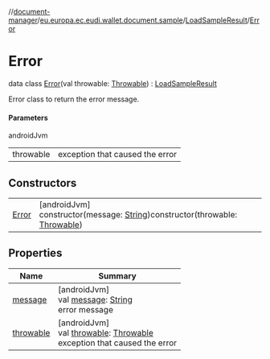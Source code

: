 //[document-manager](../../../../index.md)/[eu.europa.ec.eudi.wallet.document.sample](../../index.md)/[LoadSampleResult](../index.md)/[Error](index.md)

# Error

data class [Error](index.md)(val throwable: [Throwable](https://kotlinlang.org/api/latest/jvm/stdlib/kotlin/-throwable/index.html)) : [LoadSampleResult](../index.md)

Error class to return the error message.

#### Parameters

androidJvm

| | |
|---|---|
| throwable | exception that caused the error |

## Constructors

| | |
|---|---|
| [Error](-error.md) | [androidJvm]<br>constructor(message: [String](https://kotlinlang.org/api/latest/jvm/stdlib/kotlin/-string/index.html))constructor(throwable: [Throwable](https://kotlinlang.org/api/latest/jvm/stdlib/kotlin/-throwable/index.html)) |

## Properties

| Name | Summary |
|---|---|
| [message](message.md) | [androidJvm]<br>val [message](message.md): [String](https://kotlinlang.org/api/latest/jvm/stdlib/kotlin/-string/index.html)<br>error message |
| [throwable](throwable.md) | [androidJvm]<br>val [throwable](throwable.md): [Throwable](https://kotlinlang.org/api/latest/jvm/stdlib/kotlin/-throwable/index.html)<br>exception that caused the error |
